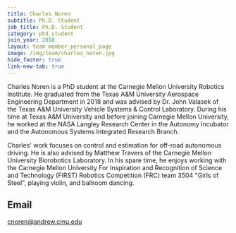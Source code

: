 ```yaml
---
title: Charles Noren
subtitle: Ph.D. Student
job_title: Ph.D. Student
category: phd_student
join_year: 2018
layout: team_member_personal_page
image: /img/team/charles_noren.jpg
hide_footer: true
link-new-tab: true
---
```


Charles Noren is a PhD student at the Carnegie Mellon University Robotics Institute. He graduated from the Texas A&M University Aerospace Engineering Department in 2018 and was advised by Dr. John Valasek of the Texas A&M University Vehicle Systems & Control Laboratory. During his time at Texas A&M University and before joining Carnegie Mellon University, he worked at the NASA Langley Research Center in the Autonomy Incubator and the Autonomous Systems Integrated Research Branch.

Charles' work focuses on control and estimation for off-road autonomous driving. He is also advised by Matthew Travers of the Carnegie Mellon University Biorobotics Laboratory. In his spare time, he enjoys working with the Carnegie Mellon University For Inspiration and Recognition of Science and Technology (FIRST) Robotics Competition (FRC) team 3504 "Girls of Steel", playing violin, and ballroom dancing.

## Email ##
cnoren@andrew.cmu.edu